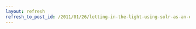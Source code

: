 ```yaml
---
layout: refresh
refresh_to_post_id: /2011/01/26/letting-in-the-light-using-solr-as-an-external-search-component-jay-luker-and-benoit-thiell
---
```

